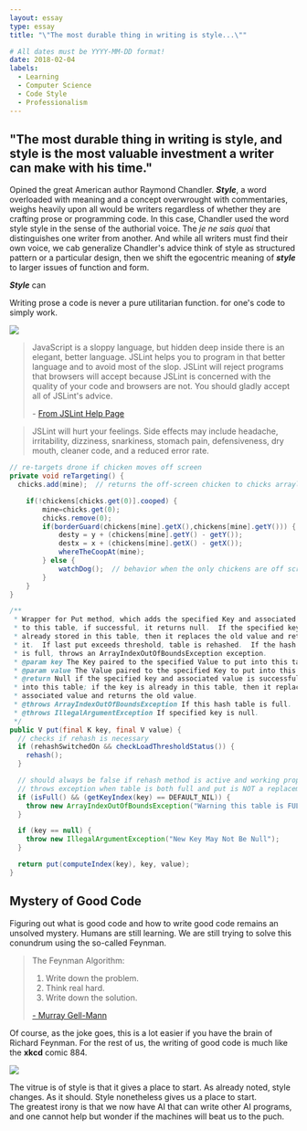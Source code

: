 ```yaml
---
layout: essay
type: essay
title: "\"The most durable thing in writing is style...\""

# All dates must be YYYY-MM-DD format!
date: 2018-02-04
labels:
  - Learning
  - Computer Science
  - Code Style
  - Professionalism
---
```


## \"The most durable thing in writing is style, and style is the most valuable investment a writer can make with his time.\" 

Opined the great American author Raymond Chandler.  _**Style**_, a word overloaded with meaning and a concept overwrought with commentaries, weighs heavily upon all would be writers regardless of whether they are crafting prose or programming code.  In this case, Chandler used the word style style in the sense of the authorial voice.  The _je ne sais quoi_ that distinguishes one writer from another.  And while all writers must find their own voice, we cab generalize Chandler's advice think of style as structured pattern or a particular design, then we shift the egocentric meaning of _**style**_ to larger issues of function and form.  

_**Style**_ can 


Writing prose a code is never a pure utilitarian function.   for one's code to simply work.  


[<img class="ui medium right floated rounded image" src="https://imgs.xkcd.com/comics/code_quality_2_2x.png">](https://xkcd.com/1695/)



>JavaScript is a sloppy language, but hidden deep inside there is an elegant, better language. JSLint helps you to program in that better language and to avoid most of the slop. JSLint will reject programs that browsers will accept because JSLint is concerned with the quality of your code and browsers are not. You should gladly accept all of JSLint's advice.
>
> \- [From JSLint Help Page](http://www.jslint.com/help.html)




>JSLint will hurt your feelings. Side effects may include headache, irritability, dizziness, snarkiness, stomach pain, defensiveness, dry mouth, cleaner code, and a reduced error rate.


```java
// re-targets drone if chicken moves off screen
private void reTargeting() {
  chicks.add(mine);  // returns the off-screen chicken to chicks arraylist

	if(!chickens[chicks.get(0)].cooped) {
		mine=chicks.get(0);
		chicks.remove(0);
		if(borderGuard(chickens[mine].getX(),chickens[mine].getY())) {
			desty = y + (chickens[mine].getY() - getY());
			destx = x + (chickens[mine].getX() - getX());
			whereTheCoopAt(mine);
		} else {
			watchDog();  // behavior when the only chickens are off screen
		}
	}	
}
```
	


```java
/**
 * Wrapper for Put method, which adds the specified Key and associated Value 
 * to this table, if successful, it returns null.  If the specified key is 
 * already stored in this table, then it replaces the old value and returns 
 * it.  If last put exceeds threshold, table is rehashed.  If the hash table
 * is full, throws an ArrayIndexOutOfBoundsException exception.
 * @param key The Key paired to the specified Value to put into this table.
 * @param value The Value paired to the specified Key to put into this table.
 * @return Null if the specified key and associated value is successfully put
 * into this table; if the key is already in this table, then it replaces the
 * associated value and returns the old value.
 * @throws ArrayIndexOutOfBoundsException If this hash table is full.
 * @throws IllegalArgumentException If specified key is null.
 */
public V put(final K key, final V value) {
  // checks if rehash is necessary
  if (rehashSwitchedOn && checkLoadThresholdStatus()) {
    rehash();
  }

  // should always be false if rehash method is active and working properly
  // throws exception when table is both full and put is NOT a replacement
  if (isFull() && (getKeyIndex(key) == DEFAULT_NIL)) {
    throw new ArrayIndexOutOfBoundsException("Warning this table is FULL!");
  }

  if (key == null) {
    throw new IllegalArgumentException("New Key May Not Be Null");
  }

  return put(computeIndex(key), key, value);
}
```

## Mystery of Good Code

Figuring out what is good code and how to write good code remains an unsolved mystery.  Humans are still learning.  We are still trying to solve this conundrum using the so-called Feynman.

>The Feynman Algorithm:
>
>    1. Write down the problem.
>    2. Think real hard.
>    3. Write down the solution.
>
> [- Murray Gell-Mann](http://wiki.c2.com/?FeynmanAlgorithm) 

Of course, as the joke goes, this is a lot easier if you have the brain of Richard Feynman.  For the rest of us, the writing of good code is much like the **xkcd** comic 884.

[<img class="ui large right floated rounded image" src="https://imgs.xkcd.com/comics/good_code.png">](https://xkcd.com/844/)

The vitrue is of style is that it gives a place to start.  As already noted, style changes.  As it should.  Style nonetheless gives us a place to start.   
The greatest irony is that we now have AI that can write other AI programs, and one cannot help but wonder if the machines will beat us to the puch.